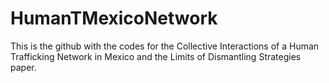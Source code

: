 # HumanTMexicoNetwork
This is the github with the codes for the Collective Interactions of a Human Trafficking Network in Mexico and the Limits of Dismantling Strategies paper.
